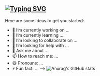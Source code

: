 ## [![Typing SVG](https://readme-typing-svg.demolab.com?font=Dosis&letterSpacing=px-wide&pause=1000&color=E5917C&width=435&lines=Hello+!+Eunah's+Github+%F0%9F%96%90%F0%9F%8F%BB)](https://git.io/typing-svg)

Here are some ideas to get you started:

- 🔭 I’m currently working on ...
- 🌱 I’m currently learning ...
- 👯 I’m looking to collaborate on ...
- 🤔 I’m looking for help with ...
- 💬 Ask me about ...
- 📫 How to reach me: ...
- 😄 Pronouns: ...
- ⚡ Fun fact: ...
-->
![Anurag's GitHub stats](https://github-readme-stats.vercel.app/api?username=eunah112&show_icons=true&theme=transparent)
